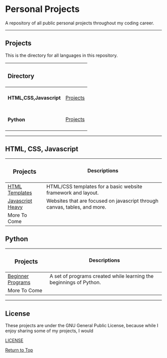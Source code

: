 # Personal Projects

A repository of all public personal projects throughout my coding career.

***

## Projects

This is the directory for all languages in this repository.

|<h3>Directory</h3>||
|:---|---:|
|<h4>HTML,CSS,Javascript</h4>|[Projects](#html-css-javascript)|
|<h4>Python</h4>|[Projects](#python)|

***

## HTML, CSS, Javascript

|<h3>Projects</h3>|Descriptions|
|---|---|
|[HTML Templates](html_css_javascript/templates)|HTML/CSS templates for a basic website framework and layout.|
|[Javascript Heavy](html_css_javascript/javascriptHeavy)|Websites that are focused on javascript through canvas, tables, and more.|
|More To Come||

## Python

|<h3>Projects</h3>|Descriptions|
|---|---|
|[Beginner Programs](python/beginnerPrograms)|A set of programs created while learning the beginnings of Python.|
|More To Come||

***

## License

These projects are under the GNU General Public License, because while I enjoy sharing some of my projects, I would

[LICENSE](LICENSE)

[Return to Top](#personal-projects)
